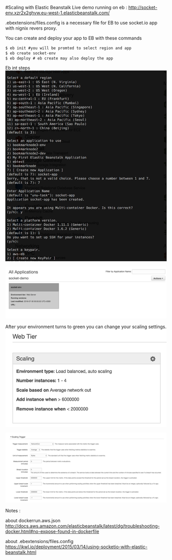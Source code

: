 #Scaling with Elastic Beanstalk
Live demo running on eb : http://socket-env.xzr2x2ghvw.eu-west-1.elasticbeanstalk.com/

.ebextensions/files.config is a necessary file for EB to use socket.io app with nignix revers proxy.

You can create and deploy your app to EB with these commands
```
$ eb init #you will be promted to select region and app
$ eb create socket-env
$ eb deploy # eb create may also deploy the app
```

Eb int steps
![Eb init](https://raw.githubusercontent.com/hasantayyar/safechat/master/assets/images/eb-init.png)

![EB application and environment](https://raw.githubusercontent.com/hasantayyar/safechat/master/assets/images/eb-app-env.png)

After your environment turns to green you can change your scaling settings.
![EB scaling](https://raw.githubusercontent.com/hasantayyar/safechat/master/assets/images/eb-scaling.png)

![EB scaling](https://raw.githubusercontent.com/hasantayyar/safechat/master/assets/images/eb-scaling-settings.png)



Notes :

about dockerrun.aws.json
http://docs.aws.amazon.com/elasticbeanstalk/latest/dg/troubleshooting-docker.html#no-expose-found-in-dockerfile

about .ebextensions/files.config
https://jkwl.io/deployment/2015/03/14/using-socketio-with-elastic-beanstalk.html
